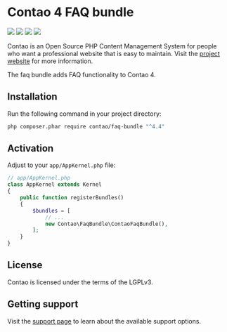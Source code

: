 # Contao 4 FAQ bundle

[![](https://img.shields.io/travis/contao/faq-bundle/master.svg?style=flat-square)](https://travis-ci.org/contao/faq-bundle/)
[![](https://img.shields.io/coveralls/contao/faq-bundle/master.svg?style=flat-square)](https://coveralls.io/github/contao/faq-bundle)
[![](https://img.shields.io/packagist/v/contao/faq-bundle.svg?style=flat-square)](https://packagist.org/packages/contao/faq-bundle)
[![](https://img.shields.io/packagist/dt/contao/faq-bundle.svg?style=flat-square)](https://packagist.org/packages/contao/faq-bundle)

Contao is an Open Source PHP Content Management System for people who want a
professional website that is easy to maintain. Visit the [project website][1]
for more information.

The faq bundle adds FAQ functionality to Contao 4.

## Installation

Run the following command in your project directory:

```bash
php composer.phar require contao/faq-bundle "^4.4"
```

## Activation

Adjust to your `app/AppKernel.php` file:

```php
// app/AppKernel.php
class AppKernel extends Kernel
{
    public function registerBundles()
    {
        $bundles = [
            // ...
            new Contao\FaqBundle\ContaoFaqBundle(),
        ];
    }
}
```

## License

Contao is licensed under the terms of the LGPLv3.

## Getting support

Visit the [support page][2] to learn about the available support options.

[1]: https://contao.org
[2]: https://contao.org/en/support.html
